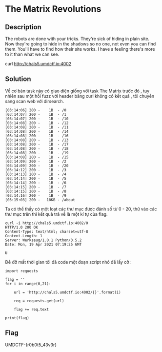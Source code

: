 # The Matrix Revolutions

## Description

The robots are done with your tricks. They're sick of hiding in plain site. Now they're going to hide in the shadows so no one, not even you can find them. You'll have to find how their site works. I have a feeling there's more to it than what we can see.

curl http://chals5.umdctf.io:4002

## Solution

Về cơ bản task này có giao diện giống với task The Matrix trước đó , tuy nhiên sau một hồi fuzz với header bằng curl không có kết quả , tôi chuyển sang scan web với dirsearch. 

```
[03:14:06] 200 -    1B  - /0                                                
[03:14:07] 200 -    1B  - /1                
[03:14:07] 200 -    1B  - /10                    
[03:14:08] 200 -    1B  - /12                         
[03:14:08] 200 -    1B  - /11
[03:14:08] 200 -    1B  - /14             
[03:14:08] 200 -    1B  - /16
[03:14:08] 200 -    1B  - /13                 
[03:14:08] 200 -    1B  - /17
[03:14:08] 200 -    1B  - /18
[03:14:08] 200 -    1B  - /19
[03:14:08] 200 -    1B  - /15
[03:14:09] 200 -    1B  - /2                 
[03:14:09] 200 -    1B  - /20               
[03:14:12] 200 -    1B  - /3                       
[03:14:13] 200 -    1B  - /4                       
[03:14:14] 200 -    1B  - /5                   
[03:14:14] 200 -    1B  - /6             
[03:14:15] 200 -    1B  - /7                
[03:14:15] 200 -    1B  - /8                
[03:14:16] 200 -    1B  - /9                   
[03:15:03] 200 -   18KB - /about 
```
Ta có thể thấy có một loạt các thư mục được đánh số từ 0 - 20, thử vào các thư mục trên thì kết quả trả về là một kí tự của flag.
```
curl -i http://chals5.umdctf.io:4002/0   
HTTP/1.0 200 OK
Content-Type: text/html; charset=utf-8
Content-Length: 1
Server: Werkzeug/1.0.1 Python/3.5.2
Date: Mon, 19 Apr 2021 07:19:25 GMT

U                 
```
Để đỡ mất thời gian tôi đã code một đoạn script nhỏ để lấy cờ :
```
import requests

flag = ''
for i in range(0,21):

	url = 'http://chals5.umdctf.io:4002/{}'.format(i)

	req = requests.get(url)

	flag += req.text

print(flag)
```

## Flag
UMDCTF-{r0b0t5_43v3r}